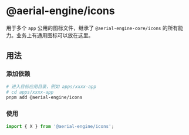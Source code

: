 # @aerial-engine/icons

用于多个 `app` 公用的图标文件，继承了 `@aerial-engine-core/icons` 的所有能力。业务上有通用图标可以放在这里。

## 用法

### 添加依赖

```bash
# 进入目标应用目录，例如 apps/xxxx-app
# cd apps/xxxx-app
pnpm add @aerial-engine/icons
```

### 使用

```ts
import { X } from '@aerial-engine/icons';
```
